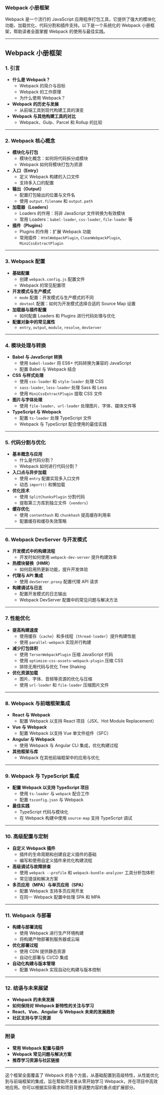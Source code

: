 ### Webpack 小册框架

Webpack 是一个流行的 JavaScript 应用程序打包工具，它提供了强大的模块化功能、加载优化、代码分割和插件支持。以下是一个系统化的 Webpack 小册框架，帮助读者全面掌握 Webpack 的使用与最佳实践。

---

## **Webpack 小册框架**

### 1. **引言**

- **什么是 Webpack？**
  - Webpack 的简介与目标
  - Webpack 的工作原理
  - 为什么使用 Webpack？
- **Webpack 的历史与发展**
  - 从前端工具到现代构建工具的演变
- **Webpack 与其他构建工具的对比**
  - Webpack、Gulp、Parcel 和 Rollup 的比较

---

### 2. **Webpack 核心概念**

- **模块化与打包**
  - 模块化概念：如何将代码拆分成模块
  - Webpack 如何将模块打包为资源
- **入口（Entry）**
  - 定义 Webpack 构建的入口文件
  - 支持多入口的配置
- **输出（Output）**
  - 配置打包输出的位置与文件名
  - 使用 `output.filename` 和 `output.path`
- **加载器（Loaders）**
  - Loaders 的作用：将非 JavaScript 文件转换为有效模块
  - 常用 Loaders：`babel-loader`, `css-loader`, `file-loader` 等
- **插件（Plugins）**
  - Plugins 的作用：扩展 Webpack 功能
  - 常用插件：`HtmlWebpackPlugin`, `CleanWebpackPlugin`, `MiniCssExtractPlugin`

---

### 3. **Webpack 配置**

- **基础配置**
  - 创建 `webpack.config.js` 配置文件
  - Webpack 的常见配置项
- **开发模式与生产模式**
  - `mode` 配置：开发模式与生产模式的不同
  - `devtool` 配置：如何为开发模式选择合适的 Source Map 设置
- **加载器与插件配置**
  - 如何配置 Loaders 和 Plugins 进行代码处理与优化
- **配置对象中的常见属性**
  - `entry`, `output`, `module`, `resolve`, `devServer`

---

### 4. **模块处理与转换**

- **Babel 与 JavaScript 转换**
  - 使用 `babel-loader` 将 ES6+ 代码转换为兼容的 JavaScript
  - 配置 Babel 与 Webpack 结合
- **CSS 与样式处理**
  - 使用 `css-loader` 和 `style-loader` 处理 CSS
  - `sass-loader`, `less-loader` 处理 Sass 和 Less
  - 使用 `MiniCssExtractPlugin` 提取 CSS 文件
- **图片与字体处理**
  - 使用 `file-loader`、`url-loader` 处理图片、字体、媒体文件等
- **TypeScript 与 Webpack**
  - 配置 `ts-loader` 处理 TypeScript 文件
  - Webpack 与 TypeScript 配合使用的最佳实践

---

### 5. **代码分割与优化**

- **基本概念与应用**
  - 什么是代码分割？
  - Webpack 如何进行代码分割？
- **入口点与异步加载**
  - 使用 `entry` 配置实现多入口文件
  - 动态 `import()` 和懒加载
- **优化技术**
  - 使用 `SplitChunksPlugin` 分割代码
  - 提取第三方库到独立文件（`vendors`）
- **缓存优化**
  - 使用 `contenthash` 和 `chunkhash` 提高缓存利用率
  - 配置缓存和缓存失效策略

---

### 6. **Webpack DevServer 与开发模式**

- **开发模式中的构建流程**
  - 开发时如何使用 `webpack-dev-server` 提升构建效率
- **热模块替换（HMR）**
  - 如何启用热更新功能，提升开发体验
- **代理与 API 集成**
  - 使用 `devServer.proxy` 配置代理 API 请求
- **构建调试与日志**
  - 配置开发模式的日志输出
  - Webpack DevServer 配置中的常见问题与解决方法

---

### 7. **性能优化**

- **提高构建速度**
  - 使用缓存（`cache`）和多线程（`thread-loader`）提升构建性能
  - 使用 `parallel-webpack` 实现并行构建
- **减少打包体积**
  - 使用 `TerserWebpackPlugin` 压缩 JavaScript 代码
  - 使用 `optimize-css-assets-webpack-plugin` 压缩 CSS
  - 排除无用代码与优化 Tree Shaking
- **优化资源加载**
  - 图片、字体、音频等资源的优化与压缩
  - 使用 `url-loader` 和 `file-loader` 压缩图片文件

---

### 8. **Webpack 与前端框架集成**

- **React 与 Webpack**
  - 配置 Webpack 以支持 React 项目（JSX、Hot Module Replacement）
- **Vue 与 Webpack**
  - 配置 Webpack 以支持 Vue 单文件组件（SFC）
- **Angular 与 Webpack**
  - 使用 Webpack 与 Angular CLI 集成，优化构建过程
- **其他框架与库**
  - Webpack 在其他前端框架中的应用与优化

---

### 9. **Webpack 与 TypeScript 集成**

- **配置 Webpack 以支持 TypeScript 项目**
  - 使用 `ts-loader` 与 `webpack` 配合工作
  - 配置 `tsconfig.json` 与 Webpack
- **最佳实践**
  - TypeScript 代码与模块化
  - 在 Webpack 构建中使用 `source-map` 支持 TypeScript 调试

---

### 10. **高级配置与定制**

- **自定义 Webpack 插件**
  - 插件的生命周期和创建自定义插件的基础
  - 编写和使用自定义插件来优化构建流程
- **高级调试与故障排查**
  - 使用 `webpack --profile` 和 `webpack-bundle-analyzer` 工具分析包体积
  - 常见错误和解决方案
- **多页应用（MPA）与单页应用（SPA）**
  - 配置 Webpack 支持多页应用开发
  - 在同一 Webpack 配置中处理 SPA 和 MPA

---

### 11. **Webpack 与部署**

- **构建与部署流程**
  - 使用 Webpack 进行生产环境构建
  - 将构建产物部署到服务器或云端
- **优化部署过程**
  - 使用 CDN 提供静态资源
  - 自动化部署与 CI/CD 集成
- **自动化构建与版本管理**
  - 配置 Webpack 实现自动化构建与版本控制

---

### 12. **结语与未来展望**

- **Webpack 的未来发展**
- **如何保持对 Webpack 新特性的关注与学习**
- **React、Vue、Angular 与 Webpack 未来的发展趋势**
- **社区支持与学习资源**

---

### 附录

- **常用 Webpack 配置与插件**
- **Webpack 常见问题与解决方案**
- **推荐学习资源与社区链接**

---

这个框架全面覆盖了 Webpack 的各个方面，从基础配置到高级特性，从性能优化到与前端框架的集成，旨在帮助开发者从零开始学习 Webpack，并在项目中高效地应用。你可以根据实际需求和项目背景调整内容的重点或扩展部分。
